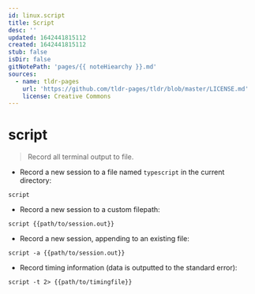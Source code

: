 ```yaml
---
id: linux.script
title: Script
desc: ''
updated: 1642441815112
created: 1642441815112
stub: false
isDir: false
gitNotePath: 'pages/{{ noteHiearchy }}.md'
sources:
  - name: tldr-pages
    url: 'https://github.com/tldr-pages/tldr/blob/master/LICENSE.md'
    license: Creative Commons
---
```

# script

> Record all terminal output to file.

- Record a new session to a file named `typescript` in the current directory:

`script`

- Record a new session to a custom filepath:

`script {{path/to/session.out}}`

- Record a new session, appending to an existing file:

`script -a {{path/to/session.out}}`

- Record timing information (data is outputted to the standard error):

`script -t 2> {{path/to/timingfile}}`

